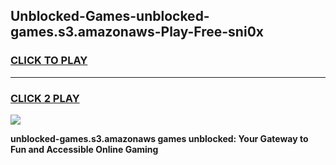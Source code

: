 
## Unblocked-Games-unblocked-games.s3.amazonaws-Play-Free-sni0x
<h3>
<a href="https://premium76.site?title=unblocked-games.s3.amazonaws&ref=09A">CLICK TO PLAY</a></h3>
<hr>

<h3>
<a href="https://premium76.site?title=unblocked-games.s3.amazonaws&ref=09A">CLICK 2 PLAY</a>
  
</h3>

<a href="https://premium76.site?title=unblocked-games.s3.amazonaws&ref=09A"><img src="https://clearcache.store/games.png"></a>


**unblocked-games.s3.amazonaws games unblocked: Your Gateway to Fun and Accessible Online Gaming**
